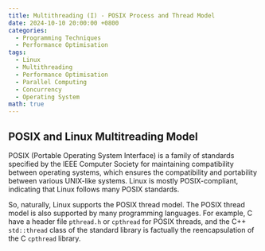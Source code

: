 ```yaml
---
title: Multithreading (I) - POSIX Process and Thread Model
date: 2024-10-10 20:00:00 +0800
categories:
  - Programming Techniques
  - Performance Optimisation
tags:
  - Linux
  - Multithreading
  - Performance Optimisation
  - Parallel Computing
  - Concurrency
  - Operating System
math: true
---
```


## POSIX and Linux Multitreading Model

POSIX (Portable Operating System Interface) is a family of standards specified by the IEEE Computer Society for maintaining compatibility between operating systems, which ensures the compatibility and portability between various UNIX-like systems. Linux is mostly POSIX-compliant, indicating that Linux follows many POSIX standards.

So, naturally, Linux supports the POSIX thread model. The POSIX thread model is also supported by many programming languages. For example, C have a header file `pthread.h` or `cpthread` for POSIX threads, and the C++ `std::thread` class of the standard library is factually the reencapsulation of the C `cpthread` library.
